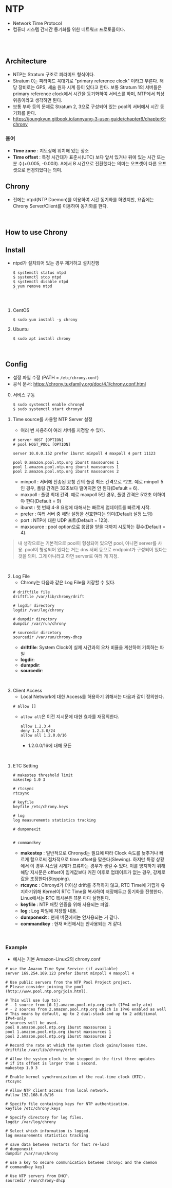 # NTP
* Network Time Protocol
* 컴퓨터 시스템 간시간 동기화를 위한 네트워크 프로토콜이다.
</br>
</br>

## Architecture
* NTP는 Stratum 구조로 피라미드 형식이다.
* Stratum 0는 피라미드 꼭대기로 "primary reference clock" 이라고 부른다. 해당 장비로는 GPS, 세슘 원자 시계 등이 있다고 한다. 보통 Stratum 1의 서버들은 primary reference clock에서 시간을 동기화하여 서비스를 하며, NTP에서 최상위층이라고 생각하면 된다.
* 보통 부하 등의 문제로 Stratum 2, 3으로 구성되어 있는 pool의 서버에서 시간 동기화를 한다.
* https://joungkyun.gitbook.io/annyung-3-user-guide/chapter6/chapter6-chrony

### 용어
* __Time zone__ : 지도상에 위치해 있는 장소
* __Time offset__ : 특정 시간대가 표준시(UTC) 보다 앞서 있거나 뒤에 있는 시간 또는 분 수(+0.005, -0.003). A에서 B 시간으로 전환했다는 의미는 오프셋이 다른 오프셋으로 변경되었다는 의미.


## Chrony
* 전에는 ntpd(NTP Daemon)를 이용하여 시간 동기화를 하였지만, 요즘에는 Chrony Server/Client를 이용하여 동기화를 한다.
</br>

## How to use Chrony
## __Install__
* ntpd가 설치되어 있는 경우 제거하고 설치진행
    ```
    $ systemctl status ntpd
    $ systemctl stop ntpd
    $ systemctl disable ntpd
    $ yum remove ntpd
    ``
</br>

1. CentOS
	```
	$ sudo yum install -y chrony
	```
2. Ubuntu
	```
	$ sudo apt install chrony
	```
</br>

## __Config__
* 설정 파일 수정 (PATH = ```/etc/chrony.conf```) 
* 공식 문서: https://chrony.tuxfamily.org/doc/4.1/chrony.conf.html
0. 서비스 구동
	```
	$ sudo systemctl enable chronyd
	$ sudo systemctl start chronyd
	```

1. Time source를 사용할 NTP Server 설정
	* 여러 번 사용하여 여러 서버를 지정할 수 있다.
	```
	# server HOST [OPTION]
    # pool HOST_POOL [OPTION]

	server 10.0.0.152 prefer iburst minpoll 4 maxpoll 4 port 11123
    
    pool 0.amazon.pool.ntp.org iburst maxsources 1
    pool 1.amazon.pool.ntp.org iburst maxsources 1
    pool 2.amazon.pool.ntp.org iburst maxsources 2
	```
	* minpoll : 서버에 전송된 요청 간의 폴링  최소 간격으로 ^2초. 예로 minpoll 5인 경우, 폴링 간격은 32초보다 떨어지면 안 된다(Default = 6).
	* maxpoll : 폴링 최대 간격. 예로 maxpoll 5인 경우, 폴링 간격은 512초 이하여야 한다(Default = 9)
	* iburst : 첫 번째 4-8 요청에 대해서는 빠르게 업데이트를 빠르게 시작.
	* prefer : 여러 서버 중 해당 설정을 선호한다는 의미(Default 설정 느낌)
	* port : NTP에 대한 UDP 포트(Default = 123).
	* maxsource : pool option으로 응답을 얻을 때까지 시도하는 횟수(Default = 4).
    
> 내 생각으로는 기본적으로 pool이 형성되어 있으면 pool, 아니면 server를 사용. pool이 형성되어 있다는 거는 dns 서버 등으로 endpoint가 구성되어 있다는 것을 의미. 그게 아니라고 하면 server로 여러 개 지정.
</br>

2. Log File
    * Chrony는 다음과 같은 Log File을 저장할 수 있다.
    ```
    # driftfile file
    driftfile /var/lib/chrony/drift

    # logdir directory
    logdir /var/log/chrony    

    # dumpdir directory
    dumpdir /var/run/chrony

    # sourcedir dircetory
    sourcedir /var/run/chrony-dhcp
    ```
    * __driftfile__: System Clock이 실제 시간과의 오차 비율을 계산하여 기록하는 파일
    * __logdir__: 
    * __dumpdir__: 
    * __sourcedir__:
</br>

3. Client Access
    * Local Network에 대한 Access를 허용하기 위해서는 다음과 같이 정의한다.
    ```
    # allow []
    ```
    * ```allow all```은 이전 지시문에 대한 효과를 재정의한다.
        ```
        allow 1.2.3.4
        deny 1.2.3.0/24
        allow all 1.2.0.0/16
        ```
        * 1.2.0.0/16에 대해 모든
</br>

1. ETC Setting
    ```
    # makestep threshold limit
    makestep 1.0 3

    # rtcsync
    rtcsync

    # keyfile
    keyfile /etc/chrony.keys

    # log
    log measurements statistics tracking

    # dumponexit


    # commandkey
    ```
    * __makestep__ : 일반적으로 Chronyd는 필요에 따라 Clock 속도를 늦추거나 빠르게 함으로써 점차적으로 time offset을 맞춘다(Slewing). 하지만 특정 상황에서 이 경우 시스템 시계가 표류하는 경우가 생길 수 있다. 이를 방지하기 위해 해당 지시문은 offset이 임계값보다 커진 이후로 업데이트가 없는 경우, 강제로 값을 조정한다(Stepping).
    * __rtcsync__ : Chronyd가 더이상 drift를 추적하지 않고, RTC Time에 가깝게 유지하기위해 Kernel이 RTC Time을 복사하여 저장해두고 동기화를 진행한다. Linux에서는 RTC 복사본은 11분 마다 실행된다.
    * __keyfile__ : NTP 패킷 인증을 위해 사용되는 파일.
    * __log__ : Log 파일에 저장할 내용.
    * __dumponexit__ : 현재 버전에서는 안사용되는 거 같다.
    * __commandkey__ : 현재 버전에서는 안사용되는 거 같다.




</br>


### Example
* 예시는 기본 Amazon-Linux2의 chrony.conf
```
# use the Amazon Time Sync Service (if available)
server 169.254.169.123 prefer iburst minpoll 4 maxpoll 4

# Use public servers from the NTP Pool Project project.
# Please consider joining the pool (http://www.pool.ntp.org/join.html).

# This will use (up to):
# - 1 source from [0-1].amazon.pool.ntp.org each (IPv4 only atm)
# - 2 sources from 2.amazon.pool.ntp.org which is IPv6 enabled as well
# This means by default, up to 2 dual-stack and up to 2 additional IPv4-only
# sources will be used.
pool 0.amazon.pool.ntp.org iburst maxsources 1
pool 1.amazon.pool.ntp.org iburst maxsources 1
pool 2.amazon.pool.ntp.org iburst maxsources 2

# Record the rate at which the system clock gains/losses time.
driftfile /var/lib/chrony/drift

# Allow the system clock to be stepped in the first three updates
# if its offset is larger than 1 second.
makestep 1.0 3

# Enable kernel synchronization of the real-time clock (RTC).
rtcsync

# Allow NTP client access from local network.
#allow 192.168.0.0/16

# Specify file containing keys for NTP authentication.
keyfile /etc/chrony.keys

# Specify directory for log files.
logdir /var/log/chrony

# Select which information is logged.
log measurements statistics tracking

# save data between restarts for fast re-load
# dumponexit
dumpdir /var/run/chrony

# use a key to secure communication between chronyc and the daemon
# commandkey key1

# Use NTP servers from DHCP.
sourcedir /run/chrony-dhcp
```
